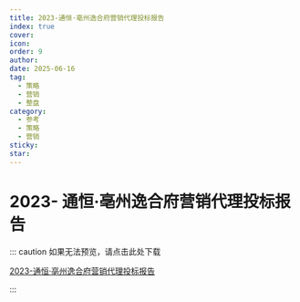 ```yaml
---
title: 2023-通恒·亳州逸合府营销代理投标报告
index: true
cover: 
icon: 
order: 9
author: 
date: 2025-06-16
tag:
  - 策略
  - 营销
  - 整盘
category:
  - 参考
  - 策略
  - 营销
sticky: 
star: 
---
```


# 2023- 通恒·亳州逸合府营销代理投标报告

::: caution 如果无法预览，请点击此处下载

[2023-通恒·亳州逸合府营销代理投标报告](https://r2qq.24811213.xyz/dichan/00精品-营销提案-2023通恒·亳州逸合府营销代理投标报告.pdf)

:::

<PDF url="https://r2qq.24811213.xyz/dichan/00精品-营销提案-2023通恒·亳州逸合府营销代理投标报告.pdf" />
